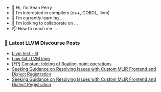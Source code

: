 - 👋 Hi, I’m Sean Perry
- 👀 I’m interested in compilers (c++, COBOL, llvm)
- 🌱 I’m currently learning ...
- 💞️ I’m looking to collaborate on ...
- 📫 How to reach me ...

<!---
s66perry/s66perry is a ✨ special ✨ repository because its `README.md` (this file) appears on your GitHub profile.
You can click the Preview link to take a look at your changes.
--->
### 📕 Latest LLVM Discourse Posts

<!-- DISCOURSE-LLVM:START -->
- [Llvm test - lit](https://discourse.llvm.org/t/llvm-test-lit/73337#post_2)
- [Low-bit LLVM logo](https://discourse.llvm.org/t/low-bit-llvm-logo/73217#post_2)
- [[FP] Constant folding of floating-point operations](https://discourse.llvm.org/t/fp-constant-folding-of-floating-point-operations/73138?page=2#post_25)
- [Seeking Guidance on Resolving Issues with Custom MLIR Frontend and Dialect Registration](https://discourse.llvm.org/t/seeking-guidance-on-resolving-issues-with-custom-mlir-frontend-and-dialect-registration/73347#post_7)
- [Seeking Guidance on Resolving Issues with Custom MLIR Frontend and Dialect Registration](https://discourse.llvm.org/t/seeking-guidance-on-resolving-issues-with-custom-mlir-frontend-and-dialect-registration/73347#post_6)
<!-- DISCOURSE-LLVM:END -->
